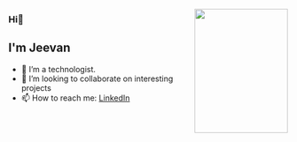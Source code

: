 <img src="https://i.pinimg.com/originals/4a/7c/82/4a7c82f1225811fee292489f489c3770.gif" width=168 height=225 align="right"></img>

### Hi👋
## I'm Jeevan

- 🌱 I’m a technologist.
- 👯 I’m looking to collaborate on interesting projects
- 📫 How to reach me: [LinkedIn](https://www.linkedin.com/in/jeevan-kumar-0b951b252/)

<!--
**sreenath-kp/sreenath-kp** is a ✨ _special_ ✨ repository because its `README.md` (this file) appears on your GitHub profile.

Here are some ideas to get you started:

- 🔭 I’m currently working on ...
- 🌱 I’m currently learning ...
- 👯 I’m looking to collaborate on ...
- 🤔 I’m looking for help with ...
- 💬 Ask me about ...
- 📫 How to reach me: ...
- 😄 Pronouns: ...
- ⚡ Fun fact: ...
-->
